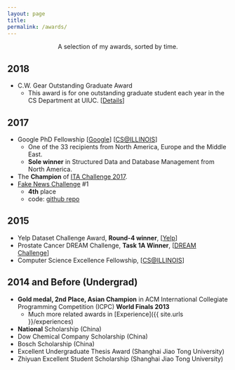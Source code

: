```yaml
---
layout: page
title: 
permalink: /awards/
---
```

<p align="center">
A selection of my awards, sorted by time.
</p>

## 2018

- C.W. Gear Outstanding Graduate Award
  * This award is for one outstanding graduate student each year in the CS Department at UIUC. [[Details](https://cs.illinois.edu/about-us/awards/graduate-fellowships-awards/cw-gear-outstanding-graduate-student)]

## 2017

- Google PhD Fellowship [[Google](https://research.googleblog.com/2017/04/announcing-2017-google-phd-fellows-for.html)] [[CS@ILLINOIS](http://www.grad.illinois.edu/news/two-illinois-graduate-students-win-google-fellowship)]
  * One of the 33 recipients from North America, Europe and the Middle East.
  * **Sole winner** in Structured Data and Database Management from North America.
- The **Champion** of [ITA Challenge 2017](https://www.illinoistech.org/news/ita-tech-challenge-reaches-61-universities-in-2017).
- [Fake News Challenge](http://www.fakenewschallenge.org/) \#1
  * **4th** place
  * code: [github repo](https://github.com/shangjingbo1226/fnc-1)

## 2015

- Yelp Dataset Challenge Award, **Round-4 winner**, [[Yelp](https://www.yelp.com/dataset_challenge)]
- Prostate Cancer DREAM Challenge, **Task 1A Winner**, [[DREAM Challenge](https://www.synapse.org/#!Synapse:syn2813558/wiki/)]
- Computer Science Excellence Fellowship, [[CS@ILLINOIS](https://cs.illinois.edu/about-us/awards/graduate-fellowships-awards/computer-science-excellence-fellowship)]

## 2014 and Before (Undergrad)

- **Gold medal, 2nd Place, Asian Champion** in ACM International Collegiate Programming Competition (ICPC) **World Finals 2013**
  * Much more related awards in [Experience]({{ site.urls }}/experiences)
- **National** Scholarship (China)
- Dow Chemical Company Scholarship (China)
- Bosch Scholarship (China)
- Excellent Undergraduate Thesis Award (Shanghai Jiao Tong University)
- Zhiyuan Excellent Student Scholarship (Shanghai Jiao Tong University)